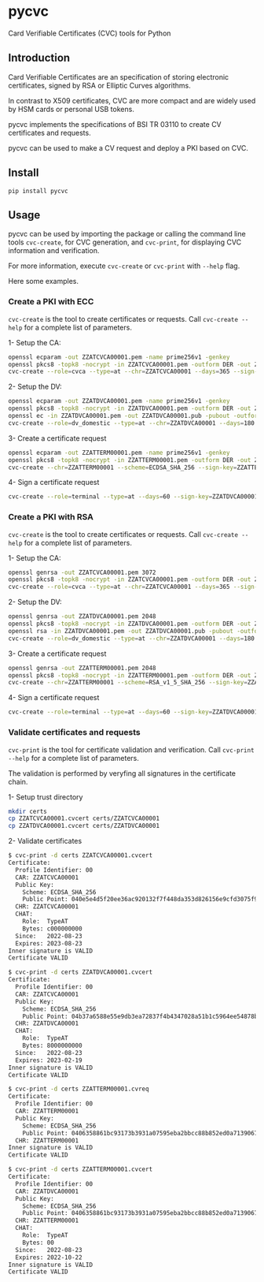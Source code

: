 # pycvc
Card Verifiable Certificates (CVC) tools for Python

## Introduction

Card Verifiable Certificates are an specification of storing electronic certificates, signed by RSA or Elliptic Curves algorithms.

In contrast to X509 certificates, CVC are more compact and are widely used by HSM cards or personal USB tokens.

pycvc implements the specifications of BSI TR 03110 to create CV certificates and requests.

pycvc can be used to make a CV request and deploy a PKI based on CVC.

## Install

```
pip install pycvc
```

## Usage

pycvc can be used by importing the package or calling the command line tools `cvc-create`, for CVC generation, and `cvc-print`, for displaying CVC information and verification.

For more information, execute `cvc-create` or `cvc-print` with `--help` flag.

Here some examples.

### Create a PKI with ECC

`cvc-create` is the tool to create certificates or requests. Call `cvc-create --help` for a complete list of parameters.

1- Setup the CA:
```bash
openssl ecparam -out ZZATCVCA00001.pem -name prime256v1 -genkey
openssl pkcs8 -topk8 -nocrypt -in ZZATCVCA00001.pem -outform DER -out ZZATCVCA00001.pkcs8
cvc-create --role=cvca --type=at --chr=ZZATCVCA00001 --days=365 --sign-key=ZZATCVCA00001.pkcs8 --scheme=ECDSA_SHA_256
```

2- Setup the DV:
```bash
openssl ecparam -out ZZATDVCA00001.pem -name prime256v1 -genkey
openssl pkcs8 -topk8 -nocrypt -in ZZATDVCA00001.pem -outform DER -out ZZATDVCA00001.pkcs8
openssl ec -in ZZATDVCA00001.pem -out ZZATDVCA00001.pub -pubout -outform DER
cvc-create --role=dv_domestic --type=at --chr=ZZATDVCA00001 --days=180 --sign-key=ZZATCVCA00001.pkcs8 --scheme=ECDSA_SHA_256 --sign-as=ZZATCVCA00001.cvcert --public-key=ZZATDVCA00001.pub
```

3- Create a certificate request
```bash
openssl ecparam -out ZZATTERM00001.pem -name prime256v1 -genkey
openssl pkcs8 -topk8 -nocrypt -in ZZATTERM00001.pem -outform DER -out ZZATTERM00001.pkcs8
cvc-create --chr=ZZATTERM00001 --scheme=ECDSA_SHA_256 --sign-key=ZZATTERM00001.pkcs8 --out-cert=ZZATTERM00001.cvreq --req-car=ZZATDVCA00001
```

4- Sign a certificate request
```bash
cvc-create --role=terminal --type=at --days=60 --sign-key=ZZATDVCA00001.pkcs8 --sign-as=ZZATDVCA00001.cvcert --request=ZZATTERM00001.cvreq
```

### Create a PKI with RSA

`cvc-create` is the tool to create certificates or requests. Call `cvc-create --help` for a complete list of parameters.

1- Setup the CA:
```bash
openssl genrsa -out ZZATCVCA00001.pem 3072
openssl pkcs8 -topk8 -nocrypt -in ZZATCVCA00001.pem -outform DER -out ZZATCVCA00001.pkcs8
cvc-create --role=cvca --type=at --chr=ZZATCVCA00001 --days=365 --sign-key=ZZATCVCA00001.pkcs8 --scheme=RSA_v1_5_SHA_256
```

2- Setup the DV:
```bash
openssl genrsa -out ZZATDVCA00001.pem 2048
openssl pkcs8 -topk8 -nocrypt -in ZZATDVCA00001.pem -outform DER -out ZZATDVCA00001.pkcs8
openssl rsa -in ZZATDVCA00001.pem -out ZZATDVCA00001.pub -pubout -outform DER
cvc-create --role=dv_domestic --type=at --chr=ZZATDVCA00001 --days=180 --sign-key=ZZATCVCA00001.pkcs8 --scheme=RSA_v1_5_SHA_256 --sign-as=ZZATCVCA00001.cvcert --public-key=ZZATDVCA00001.pub
```

3- Create a certificate request
```bash
openssl genrsa -out ZZATTERM00001.pem 2048
openssl pkcs8 -topk8 -nocrypt -in ZZATTERM00001.pem -outform DER -out ZZATTERM00001.pkcs8
cvc-create --chr=ZZATTERM00001 --scheme=RSA_v1_5_SHA_256 --sign-key=ZZATTERM00001.pkcs8 --out-cert=ZZATTERM00001.cvreq --req-car=ZZATDVCA00001
```

4- Sign a certificate request
```bash
cvc-create --role=terminal --type=at --days=60 --sign-key=ZZATDVCA00001.pkcs8 --sign-as=ZZATDVCA00001.cvcert --request=ZZATTERM00001.cvreq
```

### Validate certificates and requests

`cvc-print` is the tool for certificate validation and verification. Call `cvc-print --help` for a complete list of parameters.

The validation is performed by veryfing all signatures in the certificate chain.

1- Setup trust directory
```bash
mkdir certs
cp ZZATCVCA00001.cvcert certs/ZZATCVCA00001
cp ZZATDVCA00001.cvcert certs/ZZATDVCA00001
```

2- Validate certificates
```bash
$ cvc-print -d certs ZZATCVCA00001.cvcert
Certificate:
  Profile Identifier: 00
  CAR: ZZATCVCA00001
  Public Key:
    Scheme: ECDSA_SHA_256
    Public Point: 040e5e4d5f20ee36ac920132f7f448da353d826156e9cfd3075f9d877f9c172111a689953b9accd5011248be50ccf47480ab703b42382a7a45484fccdc738a82e7
  CHR: ZZATCVCA00001
  CHAT:
    Role:  TypeAT
    Bytes: c000000000
  Since:   2022-08-23
  Expires: 2023-08-23
Inner signature is VALID
Certificate VALID

$ cvc-print -d certs ZZATDVCA00001.cvcert
Certificate:
  Profile Identifier: 00
  CAR: ZZATCVCA00001
  Public Key:
    Scheme: ECDSA_SHA_256
    Public Point: 04b37a6588e55e9db3ea72837f4b4347028a51b1c5964ee54878bf2f856ee4abe06f1465e917c8d9ecf7170dbd61c2bc1fc37a1fa36698a33669daa6fa4c1e7400
  CHR: ZZATDVCA00001
  CHAT:
    Role:  TypeAT
    Bytes: 8000000000
  Since:   2022-08-23
  Expires: 2023-02-19
Inner signature is VALID
Certificate VALID

$ cvc-print -d certs ZZATTERM00001.cvreq
Certificate:
  Profile Identifier: 00
  CAR: ZZATTERM00001
  Public Key:
    Scheme: ECDSA_SHA_256
    Public Point: 0406358861bc93173b3931a07595eba2bbcc88b852ed0a7139067047ab8abdba9b28eb07344f4f4e8f375bdc886c86d32060e92541b4d73178f9c9c53d3d98a765
  CHR: ZZATTERM00001
Inner signature is VALID
Certificate VALID

$ cvc-print -d certs ZZATTERM00001.cvcert
Certificate:
  Profile Identifier: 00
  CAR: ZZATDVCA00001
  Public Key:
    Scheme: ECDSA_SHA_256
    Public Point: 0406358861bc93173b3931a07595eba2bbcc88b852ed0a7139067047ab8abdba9b28eb07344f4f4e8f375bdc886c86d32060e92541b4d73178f9c9c53d3d98a765
  CHR: ZZATTERM00001
  CHAT:
    Role:  TypeAT
    Bytes: 00
  Since:   2022-08-23
  Expires: 2022-10-22
Inner signature is VALID
Certificate VALID
```

